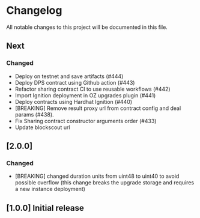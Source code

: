 # Changelog

All notable changes to this project will be documented in this file.

## Next

### Changed

- Deploy on testnet and save artifacts (#444)
- Deploy DPS contract using Github action (#443)
- Refactor sharing contract CI to use reusable workflows (#442)
- Import Ignition deployment in OZ upgrades plugin (#441)
- Deploy contracts using Hardhat Ignition (#440)
- [BREAKING] Remove result proxy url from contract config and deal params (#438).
- Fix Sharing contract constructor arguments order (#433)
- Update blockscout url

## [2.0.0]

### Changed

- [BREAKING] changed duration units from uint48 to uint40 to avoid possible overflow (this change breaks the upgrade storage and requires a new instance deployment)

## [1.0.0] Initial release
